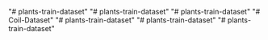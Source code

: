 "# plants-train-dataset" 
"# plants-train-dataset" 
"# plants-train-dataset" 
"# Coil-Dataset" 
"# plants-train-dataset" 
"# plants-train-dataset" 
"# plants-train-dataset" 
